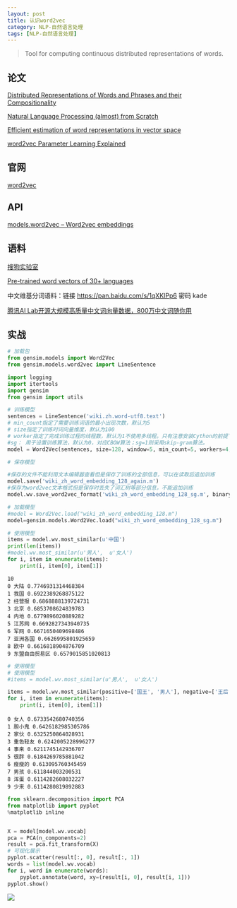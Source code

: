 ```yaml
---
layout: post
title: 认识word2vec
category: NLP-自然语言处理 
tags: [NLP-自然语言处理]
---
```


>Tool for computing continuous distributed representations of words.
 

## 论文

[Distributed Representations of Words and Phrases and their Compositionality](https://arxiv.org/pdf/1310.4546.pdf)

[Natural Language Processing (almost) from Scratch](http://static.googleusercontent.com/media/research.google.com/en//pubs/archive/35671.pdf)

[Efficient estimation of word representations in vector space](https://arxiv.org/abs/1301.3781)

[word2vec Parameter Learning Explained](https://arxiv.org/abs/1411.2738)


## 官网

[word2vec](https://code.google.com/archive/p/word2vec/)

## API

[models.word2vec – Word2vec embeddings](https://radimrehurek.com/gensim/models/word2vec.html)


## 语料


[搜狗实验室](http://www.sogou.com/labs/resource/list_news.php)

[Pre-trained word vectors of 30+ languages](https://github.com/Kyubyong/wordvectors)

中文维基分词语料：链接 https://pan.baidu.com/s/1qXKIPp6 密码 kade

[腾讯AI Lab开源大规模高质量中文词向量数据，800万中文词随你用](https://mp.weixin.qq.com/s/b9NWR0F7GQLYtgGSL50gQw)

## 实战

```python
# 加载包
from gensim.models import Word2Vec
from gensim.models.word2vec import LineSentence

import logging
import itertools
import gensim
from gensim import utils


```


```python
# 训练模型
sentences = LineSentence('wiki.zh.word-utf8.text')
# min_count指定了需要训练词语的最小出现次数，默认为5
# size指定了训练时词向量维度，默认为100
# worker指定了完成训练过程的线程数，默认为1不使用多线程。只有注意安装Cython的前提下该参数设置才有意义
#sg： 用于设置训练算法，默认为0，对应CBOW算法；sg=1则采用skip-gram算法。
model = Word2Vec(sentences, size=128, window=5, min_count=5, workers=4,sg = 1)
```


```python
# 保存模型

#保存的文件不能利用文本编辑器查看但是保存了训练的全部信息，可以在读取后追加训练
model.save('wiki_zh_word_embedding_128_again.m')
#保存为word2vec文本格式但是保存时丢失了词汇树等部分信息，不能追加训练
model.wv.save_word2vec_format('wiki_zh_word_embedding_128_sg.m', binary=False)
```


```python
# 加载模型
#model = Word2Vec.load("wiki_zh_word_embedding_128.m")
model=gensim.models.Word2Vec.load("wiki_zh_word_embedding_128_sg.m")
```



```python
# 使用模型
items = model.wv.most_similar(u'中国')
print(len(items))
#model.wv.most_similar(u'男人',  u'女人')
for i, item in enumerate(items):
	print(i, item[0], item[1])
```

    10
    0 大陆 0.7746931314468384
    1 我国 0.6922389268875122
    2 经营报 0.6868888139724731
    3 北京 0.6853708624839783
    4 内地 0.6779896020889282
    5 江苏网 0.6692827343940735
    6 军网 0.6671650409698486
    7 亚洲各国 0.6626995801925659
    8 欧中 0.6616818904876709
    9 东盟自由贸易区 0.6579015851020813

```python
# 使用模型
# 使用模型
#items = model.wv.most_similar(u'男人',  u'女人')

items = model.wv.most_similar(positive=['国王', '男人'], negative=['王后'])
for i, item in enumerate(items):
	print(i, item[0], item[1])
```

    0 女人 0.6733542680740356
    1 胆小鬼 0.6426182985305786
    2 家伙 0.6325250864028931
    3 重色轻友 0.6242005228996277
    4 事来 0.6211745142936707
    5 很胖 0.6184269785881042
    6 瘦瘦的 0.613095760345459
    7 男孩 0.611844003200531
    8 浑蛋 0.6114282608032227
    9 少来 0.6114280819892883


```python
from sklearn.decomposition import PCA
from matplotlib import pyplot
%matplotlib inline


X = model[model.wv.vocab]
pca = PCA(n_components=2)
result = pca.fit_transform(X)
# 可视化展示
pyplot.scatter(result[:, 0], result[:, 1])
words = list(model.wv.vocab)
for i, word in enumerate(words):
	pyplot.annotate(word, xy=(result[i, 0], result[i, 1]))
pyplot.show()
```

      

![](https://oscimg.oschina.net/oscnet/3b7497cac1f309f9aa84da283451661dfe4.png)




